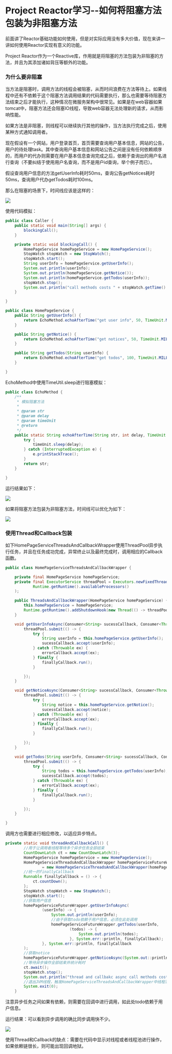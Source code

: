 # Project Reactor学习--如何将阻塞方法包装为非阻塞方法

前面讲了Reactor基础功能如何使用，但是对实际应用没有多大价值，现在来讲一讲如何使用Reactor实现有意义的功能。

Project Reactor作为一个Reactive库，作用就是将阻塞的方法包装为非阻塞的方法，并且为其添加诸如背压等额外的功能。

### 为什么要非阻塞

当方法是阻塞时，调用方法的线程会被阻塞，从而时间浪费在方法等待上。如果线程中还有不依赖于这个阻塞方法调用结果的代码需要执行，那么也需要等待阻塞方法结束之后才能执行，这种情况在微服务架构中很常见。如果是在web容器如果tomcat中，阻塞方法还会阻塞IO线程，导致web容器无法处理新的请求，从而影响性能。

如果方法是非阻塞，则线程可以继续执行其他的操作，当方法执行完成之后，使用某种方式通知调用者。

现在假设有一个网站，用户登录首页，首页需要查询用户基本信息，网站的公告，用户的待处理task。其中查询用户基本信息和网站公告之间是没有任何依赖顺序的，而用户的代办则需要在用户基本信息查询完成之后，依赖于查询出的用户名进行查询（不要纠结于使用用户名查询，而不是用户id查询，举个例子而已）。

假设查询用户信息的方法getUserInfo耗时50ms，查询公告getNotices耗时50ms，查询用户代办getTodos耗时100ms。

那么在阻塞的场景下，时间线应该是这样的：

![](/assets/blocking-method-timeline.png)

使用代码模拟：

```java
public class Caller {
    public static void main(String[] args) {
        blockingCall();
    }

    private static void blockingCall() {
        HomePageService homePageService = new HomePageService();
        StopWatch stopWatch = new StopWatch();
        stopWatch.start();
        String userInfo = homePageService.getUserInfo();
        System.out.println(userInfo);
        System.out.println(homePageService.getNotice());
        System.out.println(homePageService.getTodos(userInfo));
        stopWatch.stop();
        System.out.println("call methods costs " + stopWatch.getTime() + " mills");
    }

}
```

```java
public class HomePageService {
    public String getUserInfo() {
        return EchoMethod.echoAfterTime("get user info", 50, TimeUnit.MILLISECONDS);
    }

    public String getNotice() {
        return EchoMethod.echoAfterTime("get notices", 50, TimeUnit.MILLISECONDS);
    }

    public String getTodos(String userInfo) {
        return EchoMethod.echoAfterTime("get todos", 100, TimeUnit.MILLISECONDS);
    }

}
```

EchoMethod中使用TimeUtil.sleep进行阻塞模拟：

```java
public class EchoMethod {
    /**
     * 模拟阻塞方法
     *
     * @param str
     * @param delay
     * @param timeUnit
     * @return
     */
    public static String echoAfterTime(String str, int delay, TimeUnit timeUnit) {
        try {
            timeUnit.sleep(delay);
        } catch (InterruptedException e) {
            e.printStackTrace();
        }
        return str;
    }

}
```

运行结果如下：

![](/assets/blocking-call-cost-time.png)

如果将阻塞方法包装为非阻塞方法，时间线可以优化为如下：

![](/assets/async-methods-timeline.png)

### 使用Thread和Callback包装

如下HomePageServiceThreadsAndCallbackWrapper使用ThreadPool异步执行任务，并且在任务成功完成，异常终止以及最终完成时，调用相应的Callback函数。

```java
public class HomePageServiceThreadsAndCallbackWrapper {

    private final HomePageService homePageService;
    private final ExecutorService threadPool = Executors.newFixedThreadPool(
            Runtime.getRuntime().availableProcessors()
    );

    public ThreadsAndCallbackWrapper(HomePageService homePageService) {
        this.homePageService = homePageService;
        Runtime.getRuntime().addShutdownHook(new Thread(() -> threadPool.shutdownNow()));
    }

    void getUserInfoAsync(Consumer<String> sucessCallback, Consumer<Throwable> errorCallback, Runnable finallyCallback) {
        threadPool.submit(() -> {
            try {
                String userInfo = this.homePageService.getUserInfo();
                sucessCallback.accept(userInfo);
            } catch (Throwable ex) {
                errorCallback.accept(ex);
            } finally {
                finallyCallback.run();
            }

        });
    }

    void getNoticeAsync(Consumer<String> sucessCallback, Consumer<Throwable> errorCallback, Runnable finallyCallback) {
        threadPool.submit(() -> {
            try {
                String notice = this.homePageService.getNotice();
                sucessCallback.accept(notice);
            } catch (Throwable ex) {
                errorCallback.accept(ex);
            } finally {
                finallyCallback.run();
            }

        });
    }

    void getTodos(String userInfo, Consumer<String> sucessCallback, Consumer<Throwable> errorCallback, Runnable finallyCallback) {
        threadPool.submit(() -> {
            try {
                String todos = this.homePageService.getTodos(userInfo);
                sucessCallback.accept(todos);
            } catch (Throwable ex) {
                errorCallback.accept(ex);
            } finally {
                finallyCallback.run();
            }

        });
    }

}
```

调用方也需要进行相应修改，以适应异步特点。

```java
private static void threadAndCallbackCall() {
        //用于让调用者线程等待多个异步任务全部结束
        CountDownLatch ct = new CountDownLatch(3);
        HomePageService homePageService = new HomePageService();
        HomePageServiceThreadsAndCallbackWrapper homePageServiceFutureWrapper
                = new HomePageServiceThreadsAndCallbackWrapper(homePageService);
        //统一的finallyCallback
        Runnable finallyCallback = () -> {
            ct.countDown();
        };
        StopWatch stopWatch = new StopWatch();
        stopWatch.start();
        //获取用户信息
        homePageServiceFutureWrapper.getUserInfoAsync(
                (userInfo) -> {
                    System.out.println(userInfo);
                    //由于获取todo依赖于用户信息，必须在此处调用
                    homePageServiceFutureWrapper.getTodos(userInfo,
                            (todos) -> {
                                System.out.println(todos);
                            }, System.err::println, finallyCallback);
                }, System.err::println, finallyCallback
        );
        //获取notice
        homePageServiceFutureWrapper.getNoticeAsync(System.out::println, System.err::println, finallyCallback);
        //等待异步操作全部结束并统计耗时
        ct.await();
        stopWatch.stop();
        System.out.println("thread and callbakc async call methods costs " + stopWatch.getTime() + " mills");
        //退出JVM线程，触发HomePageServiceThreadsAndCallbackWrapper中线程池的shutdownHook
        System.exit(0);
    }
```

注意异步任务之间如果有依赖，则需要在回调中进行调用，如此处todo依赖于用户信息。

运行结果：可以看到异步调用的确比同步调用快不少。

![](/assets/threadAndCallbackCall.png) 

使用Thread和Callback的缺点：需要在代码中显示对线程或者线程池进行操作，如果依赖链很长，则可能出现回调地狱。



